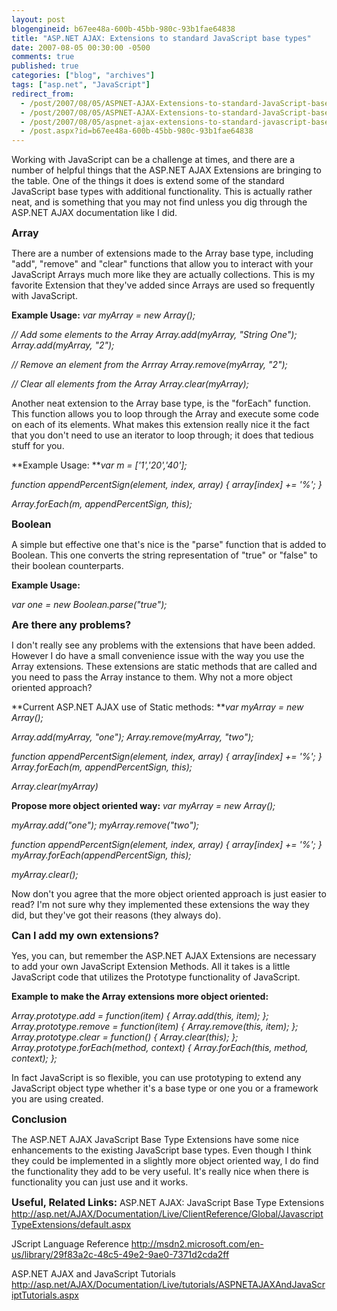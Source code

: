 ```yaml
---
layout: post
blogengineid: b67ee48a-600b-45bb-980c-93b1fae64838
title: "ASP.NET AJAX: Extensions to standard JavaScript base types"
date: 2007-08-05 00:30:00 -0500
comments: true
published: true
categories: ["blog", "archives"]
tags: ["asp.net", "JavaScript"]
redirect_from: 
  - /post/2007/08/05/ASPNET-AJAX-Extensions-to-standard-JavaScript-base-types.aspx
  - /post/2007/08/05/ASPNET-AJAX-Extensions-to-standard-JavaScript-base-types
  - /post/2007/08/05/aspnet-ajax-extensions-to-standard-javascript-base-types
  - /post.aspx?id=b67ee48a-600b-45bb-980c-93b1fae64838
---
```

<!-- more -->

Working with JavaScript can be a challenge at times, and there are a number of helpful things that the ASP.NET AJAX Extensions are bringing to the table. One of the things it does is extend some of the standard JavaScript base types with additional functionality. This is actually rather neat, and is something that you may not find unless you dig through the ASP.NET AJAX documentation like I did.


 **<span style="font-size: medium;">Array</span>**

There are a number of extensions made to the Array base type, including "add", "remove" and "clear" functions that allow you to interact with your JavaScript Arrays much more like they are actually collections. This is my favorite Extension that they've added since Arrays are used so frequently with JavaScript.

**Example Usage:** 
 *var myArray = new Array();*

*// Add some elements to the Array
 Array.add(myArray, "String One");
 Array.add(myArray, "2");*

*// Remove an element from the Arrray
 Array.remove(myArray, "2");*

*// Clear all elements from the Array
 Array.clear(myArray);*

Another neat extension to the Array base type, is the "forEach" function. This function allows you to loop through the Array and execute some code on each of its elements. What makes this extension really nice it the fact that you don't need to use an iterator to loop through; it does that tedious stuff for you.

**Example Usage:
 ***var m = ['1','20','40'];*

*function appendPercentSign(element, index, array)
 {
     array[index] += '%';
 }*

*Array.forEach(m, appendPercentSign, this);*


 **<span style="font-size: medium;">Boolean</span>**

A simple but effective one that's nice is the "parse" function that is added to Boolean. This one converts the string representation of "true" or "false" to their boolean counterparts.

**Example Usage:**

*var one = new Boolean.parse("true");*

 

**<span style="font-size: medium;">Are there any problems?</span>**

I don't really see any problems with the extensions that have been added. However I do have a small convenience issue with the way you use the Array extensions. These extensions are static methods that are called and you need to pass the Array instance to them. Why not a more object oriented approach?

**Current ASP.NET AJAX use of Static methods:
 ***var myArray = new Array();*

*Array.add(myArray, "one");
 Array.remove(myArray, "two");*

*function appendPercentSign(element, index, array)
 {
     array[index] += '%';
 }
 Array.forEach(m, appendPercentSign, this);*

*Array.clear(myArray)*


 **Propose more object oriented way:**
 *var myArray = new Array();*

*myArray.add("one");
 myArray.remove("two");*

*function appendPercentSign(element, index, array)
 {
     array[index] += '%';
 }
 myArray.forEach(appendPercentSign, this);*

*myArray.clear();*


 Now don't you agree that the more object oriented approach is just easier to read? I'm not sure why they implemented these extensions the way they did, but they've got their reasons (they always do).

 

**<span style="font-size: medium;">Can I add my own extensions?</span>**

Yes, you can, but remember the ASP.NET AJAX Extensions are necessary to add your own JavaScript Extension Methods. All it takes is a little JavaScript code that utilizes the Prototype functionality of JavaScript.

**Example to make the Array extensions more object oriented:**


 *Array.prototype.add = function(item)
 {
  Array.add(this, item);
 };
 Array.prototype.remove = function(item)
 {
  Array.remove(this, item);
 };
 Array.prototype.clear = function()
 {
  Array.clear(this);
 };
 Array.prototype.forEach(method, context)
 {
  Array.forEach(this, method, context);
 };*

In fact JavaScript is so flexible, you can use prototyping to extend any JavaScript object type whether it's a base type or one you or a framework you are using created.

**<span style="font-size: medium;">Conclusion</span>**

The ASP.NET AJAX JavaScript Base Type Extensions have some nice enhancements to the existing JavaScript base types. Even though I think they could be implemented in a slightly more object oriented way, I do find the functionality they add to be very useful. It's really nice when there is functionality you can just use and it works.

 

**<span style="font-size: medium;">Useful, Related Links:</span>**
 ASP.NET AJAX: JavaScript Base Type Extensions
 <a href="http://asp.net/AJAX/Documentation/Live/ClientReference/Global/JavascriptTypeExtensions/default.aspx">http://asp.net/AJAX/Documentation/Live/ClientReference/Global/JavascriptTypeExtensions/default.aspx</a>

JScript Language Reference
 <a href="http://msdn2.microsoft.com/en-us/library/29f83a2c-48c5-49e2-9ae0-7371d2cda2ff">http://msdn2.microsoft.com/en-us/library/29f83a2c-48c5-49e2-9ae0-7371d2cda2ff</a>

ASP.NET AJAX and JavaScript Tutorials
 <a href="http://asp.net/AJAX/Documentation/Live/tutorials/ASPNETAJAXAndJavaScriptTutorials.aspx">http://asp.net/AJAX/Documentation/Live/tutorials/ASPNETAJAXAndJavaScriptTutorials.aspx</a>
